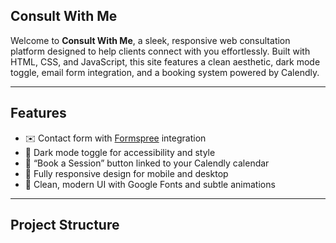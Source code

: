## Consult With Me

Welcome to **Consult With Me**, a sleek, responsive web consultation platform designed to help clients connect with you effortlessly. Built with HTML, CSS, and JavaScript, this site features a clean aesthetic, dark mode toggle, email form integration, and a booking system powered by Calendly.

---

## Features

- ✉️ Contact form with [Formspree](https://formspree.io/) integration
- 🌙 Dark mode toggle for accessibility and style
- 📅 “Book a Session” button linked to your Calendly calendar
- 📱 Fully responsive design for mobile and desktop
- 🎨 Clean, modern UI with Google Fonts and subtle animations

---

## Project Structure
